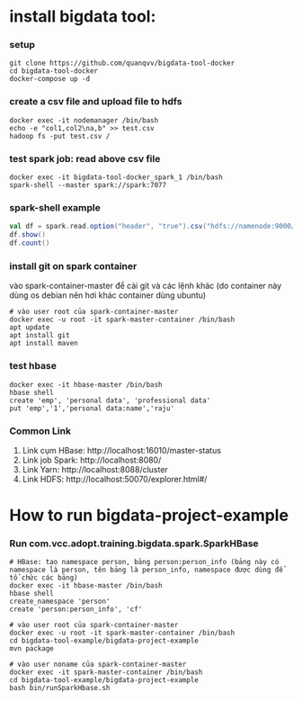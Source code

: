 
# install bigdata tool:

### setup
```console
git clone https://github.com/quanqvv/bigdata-tool-docker
cd bigdata-tool-docker
docker-compose up -d
```

### create a csv file and upload file to hdfs
```console
docker exec -it nodemanager /bin/bash
echo -e "col1,col2\na,b" >> test.csv
hadoop fs -put test.csv /
```

### test spark job: read above csv file
```console
docker exec -it bigdata-tool-docker_spark_1 /bin/bash
spark-shell --master spark://spark:7077
```


### spark-shell example
```scala
val df = spark.read.option("header", "true").csv("hdfs://namenode:9000/test.csv")
df.show()
df.count()
```


### install git on spark container
vào spark-container-master để cài git và các lệnh khác (do container này dùng os debian nên hơi khác container dùng ubuntu) 

```console
# vào user root của spark-container-master
docker exec -u root -it spark-master-container /bin/bash  
apt update
apt install git
apt install maven
```

### test hbase
```console
docker exec -it hbase-master /bin/bash
hbase shell
create 'emp', 'personal data', 'professional data'
put 'emp','1','personal data:name','raju'
```

### Common Link
1. Link cụm HBase: http://localhost:16010/master-status
2. Link job Spark: http://localhost:8080/
3. Link Yarn: http://localhost:8088/cluster
4. Link HDFS: http://localhost:50070/explorer.html#/

# How to run bigdata-project-example

### Run com.vcc.adopt.training.bigdata.spark.SparkHBase
```console
# HBase: tạo namespace person, bảng person:person_info (bảng này có namespace là person, tên bảng là person_info, namespace được dùng để tổ chức các bảng)
docker exec -it hbase-master /bin/bash
hbase shell
create_namespace 'person'
create 'person:person_info', 'cf'

# vào user root của spark-container-master
docker exec -u root -it spark-master-container /bin/bash  
cd bigdata-tool-example/bigdata-project-example
mvn package

# vào user noname của spark-container-master
docker exec -it spark-master-container /bin/bash
cd bigdata-tool-example/bigdata-project-example
bash bin/runSparkHbase.sh
```
